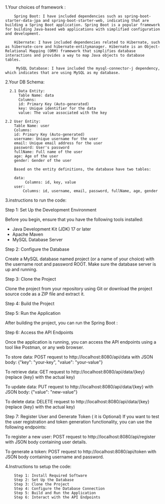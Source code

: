 1.Your choices of framework :

        Spring Boot: I have included dependencies such as spring-boot-starter-data-jpa and spring-boot-starter-web, indicating that are building a Spring Boot application. Spring Boot is a popular framework for building Java-based web applications with simplified configuration and development.

        Hibernate: I have included dependencies related to Hibernate, such as hibernate-core and hibernate-entitymanager. Hibernate is an Object-Relational Mapping (ORM) framework that simplifies database interactions and provides a way to map Java objects to database tables.

         MySQL Database: I have included the mysql-connector-j dependency, which indicates that are using MySQL as my database.

2.Your DB Schema:

      2.1 Data Entity:
          Table Name: data
          Columns:
          id: Primary Key (Auto-generated)
          key: Unique identifier for the data
          value: The value associated with the key

    2.2 User Entity:
        Table Name: user
        Columns:
        id: Primary Key (Auto-generated)
        username: Unique username for the user
        email: Unique email address for the user
        password: User's password
        fullName: Full name of the user
        age: Age of the user
        gender: Gender of the user

        Based on the entity definitions, the database have two tables:
        
        data:
             Columns: id, key, value
        user:
            Columns: id, username, email, password, fullName, age, gender

3.instructions to run the code:

Step 1: Set Up the Development Environment

Before you begin, ensure that you have the following tools installed:

* Java Development Kit (JDK) 17 or later
* Apache Maven
* MySQL Database Server

Step 2: Configure the Database

Create a MySQL database named project (or a name of your choice) with the username root and password ROOT.
Make sure the database server is up and running.

Step 3: Clone the Project

Clone the project from your repository using Git or download the project source code as a ZIP file and extract it.

Step 4: Build the Project

Step 5: Run the Application

After building the project, you can run the Spring Boot :

Step 6: Access the API Endpoints

Once the application is running, you can access the API endpoints using a tool like  Postman, or any web browser.

To store data:
POST request to http://localhost:8080/api/data with JSON body: {"key": "your-key", "value": "your-value"}

To retrieve data:
GET request to http://localhost:8080/api/data/{key} (replace {key} with the actual key)

To update data:
PUT request to http://localhost:8080/api/data/{key} with JSON body: {"value": "new-value"}

To delete data:
DELETE request to http://localhost:8080/api/data/{key} (replace {key} with the actual key)

Step 7: Register User and Generate Token ( it is Optional)
If you want to test the user registration and token generation functionality, you can use the following endpoints:

To register a new user:
POST request to http://localhost:8080/api/register with JSON body containing user details.

To generate a token:
POST request to http://localhost:8080/api/token with JSON body containing username and password.

4.Instructions to setup the code:

        Step 1: Install Required Software
        Step 2: Set Up the Database
        Step 3: Clone the Project
        Step 4: Configure the Database Connection
        Step 5: Build and Run the Application
        Step 6: Interact with the API Endpoints
